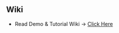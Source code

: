 ## Wiki
* Read Demo & Tutorial Wiki -> [Click Here](https://github.com/igridproject/bigstream-demo/wiki)
